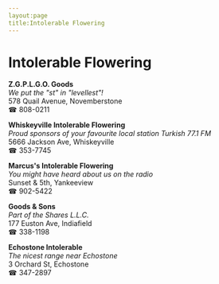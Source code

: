 ```yaml
---
layout:page
title:Intolerable Flowering
---
```

# Intolerable Flowering

**Z.G.P.L.G.O. Goods**  
_We put the "st" in "levellest"!_  
578 Quail Avenue, Novemberstone  
☎ 808-0211



**Whiskeyville Intolerable Flowering**  
_Proud sponsors of your favourite local station Turkish 77.1 FM_  
5666 Jackson Ave, Whiskeyville  
☎ 353-7745



**Marcus's Intolerable Flowering**  
_You might have heard about us on the radio_  
Sunset & 5th, Yankeeview  
☎ 902-5422



**Goods & Sons**  
_Part of the Shares L.L.C._  
177 Euston Ave, Indiafield  
☎ 338-1198



**Echostone Intolerable**  
_The nicest range near Echostone_  
3 Orchard St, Echostone  
☎ 347-2897



